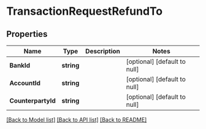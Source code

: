# TransactionRequestRefundTo

## Properties
Name | Type | Description | Notes
------------ | ------------- | ------------- | -------------
**BankId** | **string** |  | [optional] [default to null]
**AccountId** | **string** |  | [optional] [default to null]
**CounterpartyId** | **string** |  | [optional] [default to null]

[[Back to Model list]](../README.md#documentation-for-models) [[Back to API list]](../README.md#documentation-for-api-endpoints) [[Back to README]](../README.md)


